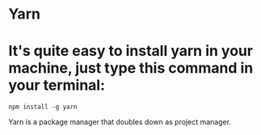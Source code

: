 # Yarn

# It's quite easy to install yarn in your machine, just type this command in your terminal:
    
    npm install -g yarn

Yarn is a package manager that doubles down as project manager.